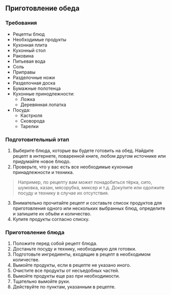 ## Приготовление обеда

### Требования

- Рецепты блюд
- Необходимые продукты
- Кухонная плита
- Кухонный стол
- Раковина
- Питьевая вода
- Соль
- Приправы
- Разделочные ножи
- Разделочная доска
- Бумажные полотенца
- Кухонные принодлежности:
    - Ложка
    - Деревянная лопатка
- Посуда:
    - Кастрюля
    - Сковорода
    - Тарелки

### Подготовительный этап

1. Выберите блюда, которые вы будете готовить на обед. Найдите рецепт в интернете, поваренной книге, любом другом источнике или придумайте новое блюдо.
2. Проверьте, что у вас есть все необходимые кухонные принадлежности и техника.
> Например, по рецепту вам может понадобиться тёрка, сито, шумовка, казан, мясорубка, миксер и т.д. Докупите или одолжите посуду и технику в случае их отсутствия.
3. Внимательно прочитайте рецепт и составьте список продуктов для приготовления одного или нескольких выбранных блюд, определите и запишите их объём и количество.
4. Купите продукты согласно списку.

### Приготовление блюда

1. Положите перед собой рецепт блюда.
2. Достаньте посуду и технику, необходимую для готовки.
3. Подготовьте ингредиенты, входящие в рецепт в необходимом количестве.
4. Вымойте продукты, если в рецепте не указано иного.
5. Очистите все продукты от несъедобных частей.
6. Вымойте продукты еще раз при необходимости.
7. Тщательно вымойте руки.
8. Действуйте по пунктам, указанным в рецепте.

### 

